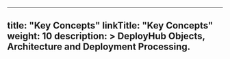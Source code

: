 ---
 
title:  "Key Concepts"
linkTitle: "Key Concepts"
weight: 10
description: >
  DeployHub Objects, Architecture and Deployment Processing.
---